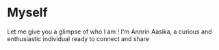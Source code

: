 # Myself
Let me give you a glimpse of who I am ! I'm Annrin Aasika, a curious and enthusiastic individual ready to connect and share
